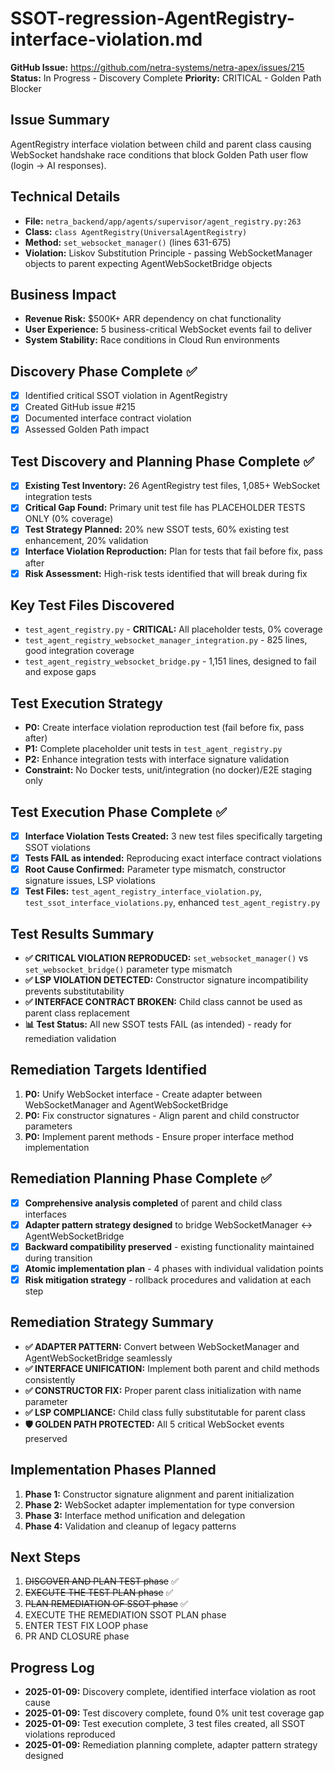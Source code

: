 # SSOT-regression-AgentRegistry-interface-violation.md

**GitHub Issue:** https://github.com/netra-systems/netra-apex/issues/215
**Status:** In Progress - Discovery Complete
**Priority:** CRITICAL - Golden Path Blocker

## Issue Summary
AgentRegistry interface violation between child and parent class causing WebSocket handshake race conditions that block Golden Path user flow (login → AI responses).

## Technical Details
- **File:** `netra_backend/app/agents/supervisor/agent_registry.py:263`
- **Class:** `class AgentRegistry(UniversalAgentRegistry)`
- **Method:** `set_websocket_manager()` (lines 631-675)
- **Violation:** Liskov Substitution Principle - passing WebSocketManager objects to parent expecting AgentWebSocketBridge objects

## Business Impact
- **Revenue Risk:** $500K+ ARR dependency on chat functionality
- **User Experience:** 5 business-critical WebSocket events fail to deliver
- **System Stability:** Race conditions in Cloud Run environments

## Discovery Phase Complete ✅
- [x] Identified critical SSOT violation in AgentRegistry
- [x] Created GitHub issue #215
- [x] Documented interface contract violation
- [x] Assessed Golden Path impact

## Test Discovery and Planning Phase Complete ✅
- [x] **Existing Test Inventory:** 26 AgentRegistry test files, 1,085+ WebSocket integration tests
- [x] **Critical Gap Found:** Primary unit test file has PLACEHOLDER TESTS ONLY (0% coverage)
- [x] **Test Strategy Planned:** 20% new SSOT tests, 60% existing test enhancement, 20% validation
- [x] **Interface Violation Reproduction:** Plan for tests that fail before fix, pass after
- [x] **Risk Assessment:** High-risk tests identified that will break during fix

## Key Test Files Discovered
- `test_agent_registry.py` - **CRITICAL:** All placeholder tests, 0% coverage
- `test_agent_registry_websocket_manager_integration.py` - 825 lines, good integration coverage
- `test_agent_registry_websocket_bridge.py` - 1,151 lines, designed to fail and expose gaps

## Test Execution Strategy
- **P0:** Create interface violation reproduction test (fail before fix, pass after)
- **P1:** Complete placeholder unit tests in `test_agent_registry.py`
- **P2:** Enhance integration tests with interface signature validation
- **Constraint:** No Docker tests, unit/integration (no docker)/E2E staging only

## Test Execution Phase Complete ✅
- [x] **Interface Violation Tests Created:** 3 new test files specifically targeting SSOT violations
- [x] **Tests FAIL as intended:** Reproducing exact interface contract violations
- [x] **Root Cause Confirmed:** Parameter type mismatch, constructor signature issues, LSP violations
- [x] **Test Files:** `test_agent_registry_interface_violation.py`, `test_ssot_interface_violations.py`, enhanced `test_agent_registry.py`

## Test Results Summary
- **✅ CRITICAL VIOLATION REPRODUCED:** `set_websocket_manager()` vs `set_websocket_bridge()` parameter type mismatch
- **✅ LSP VIOLATION DETECTED:** Constructor signature incompatibility prevents substitutability  
- **✅ INTERFACE CONTRACT BROKEN:** Child class cannot be used as parent class replacement
- **📊 Test Status:** All new SSOT tests FAIL (as intended) - ready for remediation validation

## Remediation Targets Identified
1. **P0:** Unify WebSocket interface - Create adapter between WebSocketManager and AgentWebSocketBridge
2. **P0:** Fix constructor signatures - Align parent and child constructor parameters
3. **P0:** Implement parent methods - Ensure proper interface method implementation

## Remediation Planning Phase Complete ✅
- [x] **Comprehensive analysis completed** of parent and child class interfaces
- [x] **Adapter pattern strategy designed** to bridge WebSocketManager ↔ AgentWebSocketBridge
- [x] **Backward compatibility preserved** - existing functionality maintained during transition
- [x] **Atomic implementation plan** - 4 phases with individual validation points
- [x] **Risk mitigation strategy** - rollback procedures and validation at each step

## Remediation Strategy Summary
- **✅ ADAPTER PATTERN:** Convert between WebSocketManager and AgentWebSocketBridge seamlessly
- **✅ INTERFACE UNIFICATION:** Implement both parent and child methods consistently
- **✅ CONSTRUCTOR FIX:** Proper parent class initialization with name parameter
- **✅ LSP COMPLIANCE:** Child class fully substitutable for parent class
- **🛡️ GOLDEN PATH PROTECTED:** All 5 critical WebSocket events preserved

## Implementation Phases Planned
1. **Phase 1:** Constructor signature alignment and parent initialization
2. **Phase 2:** WebSocket adapter implementation for type conversion
3. **Phase 3:** Interface method unification and delegation
4. **Phase 4:** Validation and cleanup of legacy patterns

## Next Steps
1. ~~DISCOVER AND PLAN TEST phase~~ ✅
2. ~~EXECUTE THE TEST PLAN phase~~ ✅
3. ~~PLAN REMEDIATION OF SSOT phase~~ ✅
4. EXECUTE THE REMEDIATION SSOT PLAN phase
5. ENTER TEST FIX LOOP phase
6. PR AND CLOSURE phase

## Progress Log
- **2025-01-09:** Discovery complete, identified interface violation as root cause
- **2025-01-09:** Test discovery complete, found 0% unit test coverage gap
- **2025-01-09:** Test execution complete, 3 test files created, all SSOT violations reproduced
- **2025-01-09:** Remediation planning complete, adapter pattern strategy designed